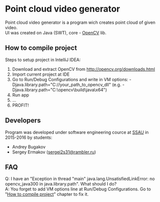 # Point cloud video generator 

Point cloud video generator is a program wich creates point cloud of given video.<br>
UI was created on Java (SWT), core - [OpenCV] lib.

[OpenCV]:http://opencv.org/ 

## How to compile project
Steps to setup project in IntelliJ IDEA: <br>
1. Download and extract OpenCV from http://opencv.org/downloads.html <br>
2. Import current project at IDE <br>
3. Go to Run/Debug Configurations and write in VM options: -Djava.library.path="C://your_path_to_opencv_dll" (e.g. -Djava.library.path="C:\opencv\build\java\x64") <br>
4. Run app <br>
5. ... <br>
6. PROFIT! <br>

## Developers
Program was developed under software engineering cource at [SSAU] in 2015-2016 by students:

* Andrey Bugakov
* Sergey Ermakov ([sergei2s31@rambler.ru])

[SSAU]:http://www.ssau.ru/english/
[sergei2s31@rambler.ru]:mailto:sergei2s31@rambler.ru?subject=Point%20cloud%20video%20generator

## FAQ
Q: I have an "Exception in thread "main" java.lang.UnsatisfiedLinkError: no opencv_java300 in java.library.path". What should I do? <br>
A: You forget to add VM options line at Run/Debug Configurations. Go to "[How to compile project](#how-to-compile-project)" chapter to fix it.

